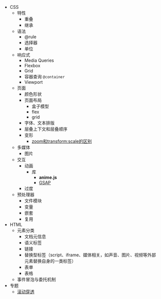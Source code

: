 - CSS
  - 特性
    - 重叠
    - 继承
  - 语法
    - @rule
    - 选择器
    - 单位
  - 响应式
    - Media Queries
    - Flexbox
    - Grid
    - 容器查询 `@container`
    - Viewport
  - 页面
    - 颜色形状
    - 页面布局
      - 盒子模型
      - flex
      - grid
    - 字体、文本排版
    - 层叠上下文和层叠顺序
    - 变形
      - [zoom和transform:scale的区别](https://www.zhangxinxu.com/wordpress/2015/11/zoom-transform-scale-diff/)
  - 多媒体
    - 图片
  - 交互
    - 动画
      - 库
        - **anime.js**
        - [GSAP](https://github.com/greensock/GSAP)
    - 过度
  - 预处理器
    - 文件模块
    - 变量
    - 嵌套
    - 复用
- HTML
  - 元素分类
    - 文档元信息
    - 语义标签
    - 链接
    - 替换型标签（script、iframe、媒体相关，如声音、图片、视频等外部元素替换自身的一类标签）
    - 表单
    - 表格
  - 事件冒泡与委托机制
- 专题
  - [滚动穿透](./滚动穿透.md)